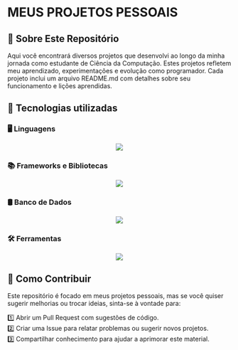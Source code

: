 # **MEUS PROJETOS PESSOAIS**

## **📌 Sobre Este Repositório**
Aqui você encontrará diversos projetos que desenvolvi ao longo da minha jornada como estudante de Ciência da Computação. Estes projetos refletem meu aprendizado, experimentações e evolução como programador.
Cada projeto inclui um arquivo README.md com detalhes sobre seu funcionamento e lições aprendidas.

## **🚀 Tecnologias utilizadas**  

### **🖥️ Linguagens**

<p align="center">
  <a href="https://skillicons.dev">
    <img src="https://skillicons.dev/icons?i=java,c,cpp,cs,html,css,js" />
  </a>
</p>

### **📚 Frameworks e Bibliotecas**

<p align="center">
  <a href="https://skillicons.dev">
    <img src="https://skillicons.dev/icons?i=dotnet,spring" />
  </a>
</p>

### **🛢️ Banco de Dados**

<p align="center">
  <a href="https://skillicons.dev">
    <img src="https://skillicons.dev/icons?i=postgres,mysql,supabase" />
  </a>
</p>

### **🛠️ Ferramentas**

<p align="center">
  <a href="https://skillicons.dev">
    <img src="https://skillicons.dev/icons?i=visualstudio,vscode,eclipse,stackoverflow,git" />
  </a>
</p>

## **🤝 Como Contribuir**

Este repositório é focado em meus projetos pessoais, mas se você quiser sugerir melhorias ou trocar ideias, sinta-se à vontade para:

1️⃣ Abrir um Pull Request com sugestões de código.  
2️⃣ Criar uma Issue para relatar problemas ou sugerir novos projetos.  
3️⃣ Compartilhar conhecimento para ajudar a aprimorar este material.
